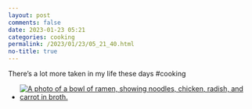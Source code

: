 ```yaml
---
layout: post
comments: false
date: 2023-01-23 05:21
categories: cooking
permalink: /2023/01/23/05_21_40.html
no-title: true
---
```

There’s a lot more taken in my life these days #cooking
<ul class="photos"><li><a href="https://d3t93cdvac8n1l.cloudfront.net:443/media/4b5f79e7-b824-4f3a-b7e9-82662356bd7b"><img src="https://d3t93cdvac8n1l.cloudfront.net:443/media/4b5f79e7-b824-4f3a-b7e9-82662356bd7b/480" alt="A photo of a bowl of ramen, showing noodles, chicken, radish, and carrot in broth." /></a></li></ul>
